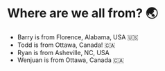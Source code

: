 # Where are we all from? 🌏

- Barry is from Florence, Alabama, USA 🇺🇸
- Todd is from Ottawa, Canada! 🇨🇦
- Ryan is from Asheville, NC, USA 
- Wenjuan is from Ottawa, Canada 🇨🇦

